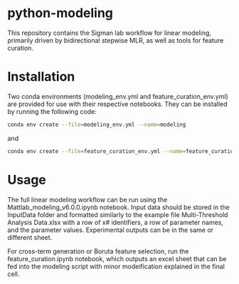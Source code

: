 # python-modeling
This repository contains the Sigman lab workflow for linear modeling, primarily driven by bidirectional stepwise MLR, as well as tools for feature curation.

# Installation
Two conda environments (modeling_env.yml and feature_curation_env.yml) are provided for use with their respective notebooks.
They can be installed by running the following code:

  ```bash
  conda env create --file=modeling_env.yml --name=modeling
  ```
  and
  ```bash
  conda env create --file=feature_curation_env.yml --name=feature_curation
  ```

# Usage
The full linear modeling workflow can be run using the Mattlab_modeling_v6.0.0.ipynb notebook. Input data should be stored in the InputData folder and formatted similarly to the example file Multi-Threshold Analysis Data.xlsx with a row of x# identifiers, a row of parameter names, and the parameter values. Experimental outputs can be in the same or different sheet.

For cross-term generation or Boruta feature selection, run the feature_curation.ipynb notebook, which outputs an excel sheet that can be fed into the modeling script with minor modeification explained in the final cell.
